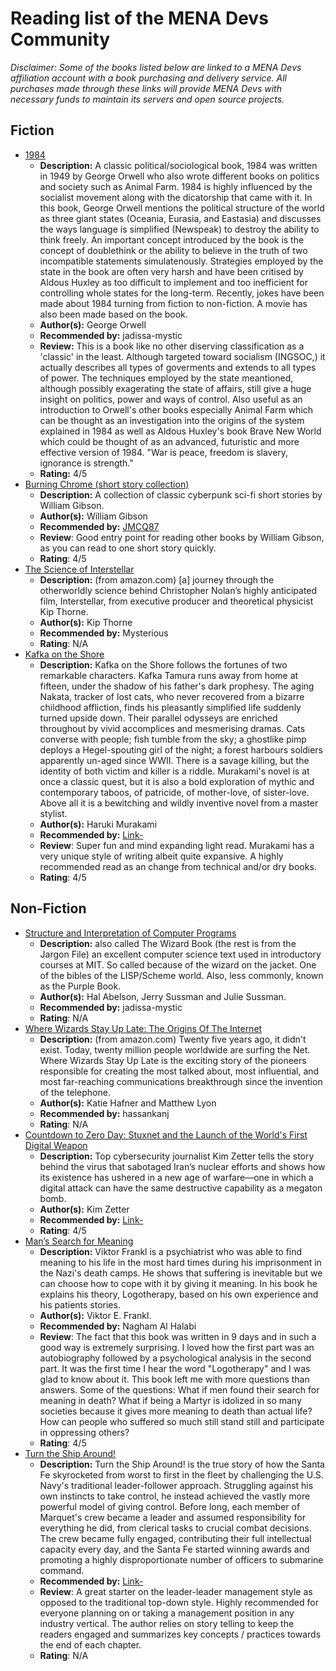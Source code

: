 # Reading list of the MENA Devs Community

*Disclaimer: Some of the books listed below are linked to a MENA Devs affiliation account with a book purchasing and delivery service. All purchases made through these links will provide MENA Devs with necessary funds to maintain its servers and open source projects.*

## Fiction
- [1984]
  - **Description:** A classic political/sociological book, 1984 was written in 1949 by George Orwell who also wrote different books on politics and society such as Animal Farm. 1984 is highly influenced by the socialist movement along with the dicatorship that came with it. In this book, George Orwell mentions the political structure of the world as three giant states (Oceania, Eurasia, and Eastasia) and discusses the ways language is simplified (Newspeak) to destroy the ability to think freely. An important concept introduced by the book is the concept of doublethink or the ability to believe in the truth of two incompatible statements simulatenously. Strategies employed by the state in the book are often very harsh and have been critised by Aldous Huxley as too difficult to implement and too inefficient for controlling whole states for the long-term. Recently, jokes have been made about 1984 turning from fiction to non-fiction. A movie has also been made based on the book.
  - **Author(s):** George Orwell
  - **Recommended by:** jadissa-mystic
  - **Review:** This is a book like no other diserving classification as a 'classic' in the least. Although targeted toward socialism (INGSOC,) it actually describes all types of goverments and extends to all types of power. The techniques employed by the state meantioned, although possibly exagerating the state of affairs, still give a huge insight on politics, power and ways of control. Also useful as an introduction to Orwell's other books especially Animal Farm which can be thought as an investigation into the origins of the system explained in 1984 as well as Aldous Huxley's book Brave New World which could be thought of as an advanced, futuristic and more effective version of 1984. "War is peace, freedom is slavery, ignorance is strength."
  - **Rating:** 4/5
- [Burning Chrome (short story collection)]
  - **Description:** A collection of classic cyberpunk sci-fi short stories by William Gibson.
  - **Author(s):** William Gibson
  - **Recommended by:** [JMCQ87](https://github.com/JMCQ87)
  - **Review**: Good entry point for reading other books by William Gibson, as you can read to one short story quickly.
  - **Rating**: 4/5
- [The Science of Interstellar]
  - **Description:** (from amazon.com) [a] journey through the otherworldly science behind Christopher Nolan’s highly anticipated film, Interstellar, from executive producer and theoretical physicist Kip Thorne.
  - **Author(s):** Kip Thorne
  - **Recommended by:** Mysterious
  - **Rating**: N/A
- [Kafka on the Shore]
  - **Description:** Kafka on the Shore follows the fortunes of two remarkable characters. Kafka Tamura runs away from home at fifteen, under the shadow of his father's dark prophesy. The aging Nakata, tracker of lost cats, who never recovered from a bizarre childhood affliction, finds his pleasantly simplified life suddenly turned upside down. Their parallel odysseys are enriched throughout by vivid accomplices and mesmerising dramas. Cats converse with people; fish tumble from the sky; a ghostlike pimp deploys a Hegel-spouting girl of the night; a forest harbours soldiers apparently un-aged since WWII. There is a savage killing, but the identity of both victim and killer is a riddle. Murakami's novel is at once a classic quest, but it is also a bold exploration of mythic and contemporary taboos, of patricide, of mother-love, of sister-love. Above all it is a bewitching and wildly inventive novel from a master stylist.
  - **Author(s):** Haruki Murakami
  - **Recommended by:** [Link-](https://github.com/Link-)
  - **Review**: Super fun and mind expanding light read. Murakami has a very unique style of writing albeit quite expansive. A highly recommended read as an change from technical and/or dry books.
  - **Rating**: 4/5

## Non-Fiction
- [Structure and Interpretation of Computer Programs]
  - **Description:** also called The Wizard Book (the rest is from the Jargon File) an excellent computer science text used in introductory courses at MIT. So called because of the wizard on the jacket. One of the bibles of the LISP/Scheme world. Also, less commonly, known as the Purple Book.
  - **Author(s):** Hal Abelson, Jerry Sussman and Julie Sussman.
  - **Recommended by:** jadissa-mystic
  - **Rating**: N/A
- [Where Wizards Stay Up Late: The Origins Of The Internet]
  - **Description:** (from amazon.com) Twenty five years ago, it didn't exist. Today, twenty million people worldwide are surfing the Net. Where Wizards Stay Up Late is the exciting story of the pioneers responsible for creating the most talked about, most influential, and most far-reaching communications breakthrough since the invention of the telephone.
  - **Author(s):** Katie Hafner and Matthew Lyon
  - **Recommended by:** hassankanj
  - **Rating**: N/A
- [Countdown to Zero Day: Stuxnet and the Launch of the World's First Digital Weapon]
  - **Description:** Top cybersecurity journalist Kim Zetter tells the story behind the virus that sabotaged Iran’s nuclear efforts and shows how its existence has ushered in a new age of warfare—one in which a digital attack can have the same destructive capability as a megaton bomb.
  - **Author(s):** Kim Zetter
  - **Recommended by:** [Link-](https://github.com/Link-)
  - **Rating**: 4/5
- [Man’s Search for Meaning]
  - **Description:** Viktor Frankl is a psychiatrist who was able to find meaning to his life in the most hard times during his imprisonment in the Nazi's death camps. He shows that suffering is inevitable but we can choose how to cope with it by giving it meaning. In his book he explains his theory, Logotherapy, based on his own experience and his patients stories.
  - **Author(s):** Viktor E. Frankl.
  - **Recommended by:** Nagham Al Halabi
  - **Review**: The fact that this book was written in 9 days and in such a good way is extremely surprising. I loved how the first part was an autobiography followed by a psychological analysis in the second part. It was the first time I hear the word "Logotherapy" and I was glad to know about it.
  This book left me with more questions than answers. Some of the questions: What if men found their search for meaning in death? What if being a Martyr is idolized in so many societies because it gives more meaning to death than actual life? How can people who suffered so much still stand still and participate in oppressing others?
  - **Rating**: 4/5
- [Turn the Ship Around!]
  - **Description:** Turn the Ship Around! is the true story of how the Santa Fe skyrocketed from worst to first in the fleet by challenging the U.S. Navy's traditional leader-follower approach. Struggling against his own instincts to take control, he instead achieved the vastly more powerful model of giving control. Before long, each member of Marquet's crew became a leader and assumed responsibility for everything he did, from clerical tasks to crucial combat decisions. The crew became fully engaged, contributing their full intellectual capacity every day, and the Santa Fe started winning awards and promoting a highly disproportionate number of officers to submarine command.
  - **Recommended by:** [Link-](https://github.com/Link-)
  - **Review**: A great starter on the leader-leader management style as opposed to the traditional top-down style. Highly recommended for everyone planning on or taking a management position in any industry vertical. The author relies on story telling to keep the readers engaged and summarizes key concepts / practices towards the end of each chapter.
  - **Rating**: N/A

[Burning Chrome (short story collection)]: https://www.amazon.com/Burning-Chrome-William-Gibson/dp/0060539828
[Structure and Interpretation of Computer Programs]: https://mitpress.mit.edu/sicp/
[The Science of Interstellar]: https://www.amazon.com/Science-Interstellar-Kip-Thorne/dp/0393351378
[Where Wizards Stay Up Late: The Origins Of The Internet]: https://www.amazon.com/Where-Wizards-Stay-Up-Late/dp/0684832674
[Kafka on the Shore]: https://www.goodreads.com/book/show/4929.Kafka_on_the_Shore
[Countdown to Zero Day: Stuxnet and the Launch of the World's First Digital Weapon]: https://www.amazon.com/Countdown-Zero-Day-Stuxnet-Digital/dp/0770436196
[1984]: https://www.amazon.com/1984-Signet-Classics-George-Orwell/dp/0451524934/
[Man’s Search for Meaning]: https://www.amazon.com/Mans-Search-Meaning-Viktor-Frankl/dp/080701429X
[Turn the Ship Around!]: https://www.amazon.com/Turn-Ship-Around-Turning-Followers-ebook/dp/B00AFPVP0Y
